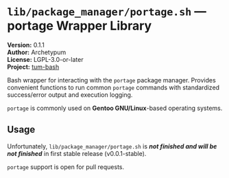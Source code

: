 # `lib/package_manager/portage.sh` — portage Wrapper Library

**Version:** 0.1.1  
**Author:** Archetypum  
**License:** LGPL-3.0-or-later  
**Project:** [tum-bash](https://github.com/Archetypum/tum-bash.git)

Bash wrapper for interacting with the `portage` package manager. Provides convenient functions to run common `portage` commands with standardized success/error output and execution logging.

`portage` is commonly used on **Gentoo GNU/Linux**-based operating systems.

## Usage

Unfortunately, `lib/package_manager/portage.sh` is _**not finished and will be not finished**_ in first stable release (v0.0.1-stable).

`portage` support is open for pull requests.
